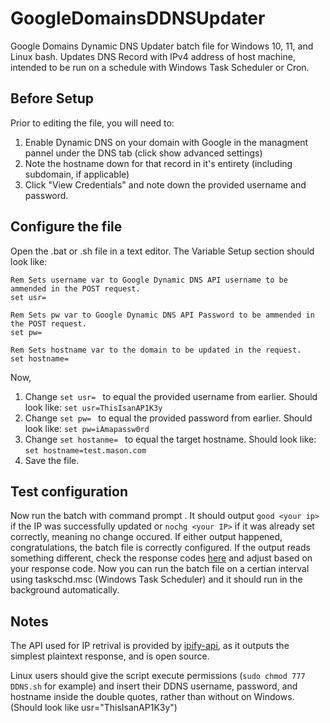 # GoogleDomainsDDNSUpdater
Google Domains Dynamic DNS Updater batch file for Windows 10, 11, and Linux bash.
Updates DNS Record with IPv4 address of host machine, intended to be run on a schedule with Windows Task Scheduler or Cron. 
## Before Setup
Prior to editing the file, you will need to:
1. Enable Dynamic DNS on your domain with Google in the managment pannel under the DNS tab (click show advanced settings) 
2. Note the hostname down for that record in it's entirety (including subdomain, if applicable)
3. Click "View Credentials" and note down the provided username and password.
## Configure the file
Open the .bat or .sh file in a text editor.  The Variable Setup section should look like:
```
Rem Sets username var to Google Dynamic DNS API username to be ammended in the POST request.
set usr=

Rem Sets pw var to Google Dynamic DNS API Password to be ammended in the POST request.
set pw=

Rem Sets hostname var to the domain to be updated in the request.
set hostname= 
```
Now,
1. Change `set usr= ` to equal the provided username from earlier. Should look like: `set usr=ThisIsanAP1K3y`
2. Change `set pw= ` to equal the provided password from earlier. Should look like: `set pw=iAmapassw0rd`
3. Change `set hostanme= ` to equal the target hostname. Should look like: `set hostname=test.mason.com`
4. Save the file.
## Test configuration
Now run the batch with command prompt . It should output `good <your ip>` if the IP was successfully updated or `nochg <your IP>` if it was already set correctly, meaning no change occured. If either output happened, congratulations, the batch file is correctly configured. If the output reads something different, check the response codes [here](https://support.google.com/domains/answer/6147083?hl=en#zippy=%2Cuse-the-api-to-update-your-dynamic-dns-record)
and adjust based on your response code. 
Now you can run the batch file on a certian interval using taskschd.msc (Windows Task Scheduler) and it should run in the background automatically. 
## Notes
The API used for IP retrival is provided by [ipify-api](https://github.com/rdegges/ipify-api), as it outputs the simplest plaintext response, and is open source.

Linux users should give the script execute permissions (`sudo chmod 777 DDNS.sh` for example)
and insert their DDNS username, password, and hostname inside the double quotes, rather than without on Windows. (Should look like usr="ThisIsanAP1K3y")